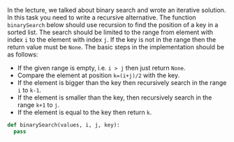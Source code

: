 In the lecture, we talked about binary search and wrote an iterative solution. In this task you need to write a recursive alternative. The function `binarySearch` below should use recursion to find the position of a key in a sorted list. The search should be limited to the range from element with index `i` to the element with index `j`. If the key is not in the range then the return value must be `None`. The basic steps in the implementation should be as follows:

* If the given range is empty, i.e. `i > j` then just return `None`.
* Compare the element at position `k=(i+j)/2` with the key.
* If the element is bigger than the key then recursively search in the range `i` to `k-1`.
* If the element is smaller than the key, then recursively search in the range `k+1` to `j`.
* If the element is equal to the key then return `k`.
  
```python
def binarySearch(values, i, j, key):
  pass
```